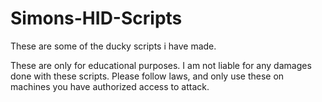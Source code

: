 # Simons-HID-Scripts
These are some of the ducky scripts i have made.

These are only for educational purposes.
I am not liable for any damages done with these scripts.
Please follow laws, and only use these on machines you have authorized access to attack.
